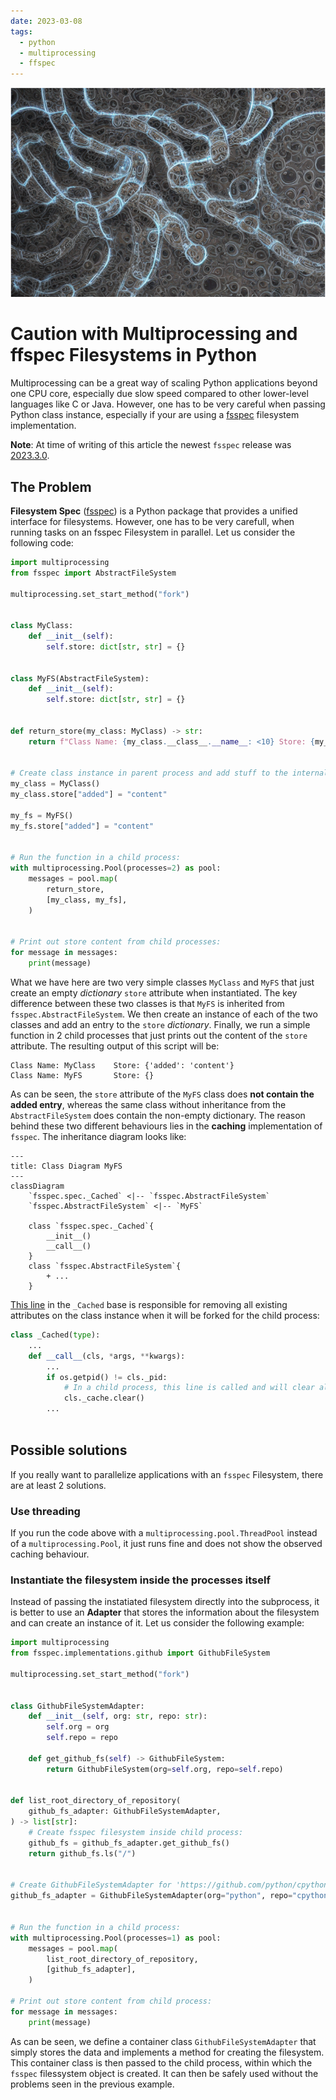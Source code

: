 ```yaml
---
date: 2023-03-08
tags: 
  - python
  - multiprocessing
  - ffspec
---
```


![](images/multiprocessing_python.png)

# Caution with Multiprocessing and ffspec Filesystems in Python
Multiprocessing can be a great way of scaling Python applications beyond one CPU core, especially due slow speed compared to other lower-level languages like C or Java. However, one has to be very careful when passing Python class instance, especially if your are using a [fsspec](https://filesystem-spec.readthedocs.io/en/latest/) filesystem implementation. 

**Note**: At time of writing of this article the newest `fsspec` release was [2023.3.0](https://github.com/fsspec/filesystem_spec/tree/2023.3.0).

## The Problem 

**Filesystem Spec** ([fsspec](https://filesystem-spec.readthedocs.io/en/latest/)) is a Python package that provides a unified interface for filesystems. However, one has to be very carefull, when running tasks on an fsspec Filesystem in parallel. Let us consider the following code:
```python
import multiprocessing
from fsspec import AbstractFileSystem

multiprocessing.set_start_method("fork")


class MyClass:
    def __init__(self):
        self.store: dict[str, str] = {}


class MyFS(AbstractFileSystem):
    def __init__(self):
        self.store: dict[str, str] = {}


def return_store(my_class: MyClass) -> str:
    return f"Class Name: {my_class.__class__.__name__: <10} Store: {my_class.store}"


# Create class instance in parent process and add stuff to the internal store:
my_class = MyClass()
my_class.store["added"] = "content"

my_fs = MyFS()
my_fs.store["added"] = "content"


# Run the function in a child process:
with multiprocessing.Pool(processes=2) as pool:
    messages = pool.map(
        return_store,
        [my_class, my_fs],
    )


# Print out store content from child processes:
for message in messages:
    print(message)

```

What we have here are two very simple classes `MyClass` and `MyFS` that just create an empty *dictionary* `store` attribute when instantiated. The key difference between these two classes is that `MyFS` is inherited from `fsspec.AbstractFileSystem`. We then create an instance of each of the two classes and add an entry to the `store` *dictionary*. Finally, we run a simple function in 2 child processes that just prints out the content of the `store` attribute. The resulting output of this script will be:

    Class Name: MyClass    Store: {'added': 'content'}
    Class Name: MyFS       Store: {}

As can be seen, the `store` attribute of the `MyFS` class does **not contain the added entry**, whereas the same class without inheritance from the `AbstractFileSystem` does contain the non-empty dictionary. The reason behind these two different behaviours lies in the **caching** implementation of `fsspec`. The inheritance diagram looks like:
```mermaid
---
title: Class Diagram MyFS
---
classDiagram
    `fsspec.spec._Cached` <|-- `fsspec.AbstractFileSystem`
    `fsspec.AbstractFileSystem` <|-- `MyFS`
    
    class `fsspec.spec._Cached`{
        __init__()
        __call__()
    }
    class `fsspec.AbstractFileSystem`{
        + ...
    }
```

[This line](https://github.com/fsspec/filesystem_spec/blob/2023.3.0/fsspec/spec.py#L70) in the `_Cached` base is responsible for removing all existing attributes on the class instance when it will be forked for the child process:
```python hl_lines="5 6 7"
class _Cached(type):
    ...
    def __call__(cls, *args, **kwargs):
        ...
        if os.getpid() != cls._pid:
            # In a child process, this line is called and will clear all existing attributes:
            cls._cache.clear()        
        ...
        
```

## Possible solutions

If you really want to parallelize applications with an `fsspec` Filesystem, there are at least 2 solutions.

### Use threading

If you run the code above with a `multiprocessing.pool.ThreadPool` instead of a `multiprocessing.Pool`, it just runs fine and does not show the observed caching behaviour.                                                              
### Instantiate the filesystem inside the processes itself

Instead of passing the instatiated filesystem directly into the subprocess, it is better to use an **Adapter** that stores the information about the filesystem and can create an instance of it. Let us consider the following example:
```python
import multiprocessing
from fsspec.implementations.github import GithubFileSystem

multiprocessing.set_start_method("fork")


class GithubFileSystemAdapter:
    def __init__(self, org: str, repo: str):
        self.org = org
        self.repo = repo

    def get_github_fs(self) -> GithubFileSystem:
        return GithubFileSystem(org=self.org, repo=self.repo)


def list_root_directory_of_repository(
    github_fs_adapter: GithubFileSystemAdapter,
) -> list[str]:
    # Create fsspec filesystem inside child process:
    github_fs = github_fs_adapter.get_github_fs()
    return github_fs.ls("/")


# Create GithubFileSystemAdapter for 'https://github.com/python/cpython':
github_fs_adapter = GithubFileSystemAdapter(org="python", repo="cpython")


# Run the function in a child process:
with multiprocessing.Pool(processes=1) as pool:
    messages = pool.map(
        list_root_directory_of_repository,
        [github_fs_adapter],
    )

# Print out store content from child process:
for message in messages:
    print(message)

```

As can be seen, we define a container class `GithubFileSystemAdapter` that simply stores the data and implements a method for creating the filesystem. This container class is then passed to the child process, within which the `fsspec` filessystem object is created. It can then be safely used without the problems seen in the previous example.
